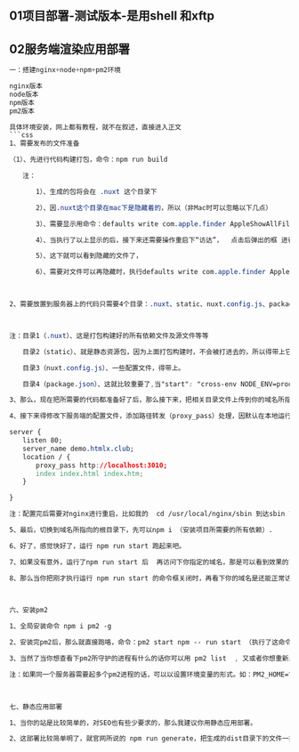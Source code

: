  
 

 ## 01项目部署-测试版本-是用shell 和xftp
 ## 02服务端渲染应用部署
```css
一：搭建nginx+node+npm+pm2环境

nginx版本
node版本
npm版本
pm2版本

具体环境安装，网上都有教程，就不在叙述，直接进入正文
```css
1、需要发布的文件准备

（1）、先进行代码构建打包，命令：npm run build 

　　注：

　　　　1）、生成的包将会在 .nuxt 这个目录下

　　　　2）、因.nuxt这个目录在mac下是隐藏着的，所以（非Mac时可以忽略以下几点）

　　　　3）、需要显示用命令：defaults write com.apple.finder AppleShowAllFiles -bool true

　　　　4）、当执行了以上显示的后，接下来还需要操作重启下“访达”，  点击后弹出的框 进行退出"访达"（会自己重启）

　　　　5）、这下就可以看到隐藏的文件了，

　　　　6）、需要对文件可以再隐藏时，执行defaults write com.apple.finder AppleShowAllFiles -bool false , 再执行下第4步即可 (命令在显示的区别就是后面的 true 与 false)

 

2、需要放置到服务器上的代码只需要4个目录：.nuxt、static、nuxt.config.js、package.json以下图：



注：目录1（.nuxt）、这是打包构建好的所有依赖文件及源文件等等

　　目录2（static）、就是静态资源包，因为上面打包构建时，不会被打进去的，所以得带上它

　　目录3（nuxt.config.js）、一些配置文件，得带上。

　　目录4（package.json）、这就比较重要了,当"start": "cross-env NODE_ENV=production node server/index.js",时需要把它更改为："start": "nuxt start" 。

3、那么，现在把所需要的代码都准备好了后，那么接下来，把相关目录文件上传到你的域名所指向的根目录。

4、接下来得修改下服务端的配置文件，添加路径转发（proxy_pass）处理，因默认在本地运行时，都是访问 http://localhost:3000 ，我用的是nginx.配置如：

server {
　　listen 80;
　　server_name demo.htmlx.club;
　　location / {
　　　　proxy_pass http://localhost:3010;
　　　　index index.html index.htm;
　　}

}

注：配置完后需要对nginx进行重启，比如我的  cd /usr/local/nginx/sbin 到达sbin 下 判断是否配置正确: ./nginx -t  ， 提示成功后就进行执行重启操作：./nginx -s reload

5、最后，切换到域名所指向的根目录下，先可以npm i （安装项目所需要的所有依赖）.

6、好了，感觉快好了，运行 npm run start 跑起来吧。

7、如果没有意外，运行了npm run start 后  再访问下你指定的域名，那是可以看到效果的了(右键查看源文件，可以看到渲染出数据了).

8、那么当你把刚才执行运行 npm run start 的命令框关闭时，再看下你的域名是还能正常访问？估计是挂了吧？没事，我们有的是解决办法，请继续往下走。。。

 

六、安装pm2

1、全局安装命令 npm i pm2 -g 

2、安装完pm2后，那么就直接跑咯，命令：pm2 start npm -- run start （执行了这命令后就不用单独执行npm run start了哦），这里域名理论是能正常访问了，接下来，这服务就会一直在跑了，除非：你执行了pm2 stop （后面可以接相关参数的）停止了它。

3、当然了当你想查看下pm2所守护的进程有什么的话你可以用 pm2 list  , 又或者你想重新发布了项目后需要再重启一把，那你可以用 pm2 restart  

注：如果同一个服务器需要起多个pm2进程的话，可以以设置环境变量的形式。如：PM2_HOME=“xxx” pm2 start ........   https://pm2.keymetrics.io/docs/usage/specifics/

 

七、静态应用部署

1、当你的站是比较简单的，对SEO也有些少要求的，那么我建议你用静态应用部署。

2、这部署比较简单明了，就官网所说的 npm run generate，把生成的dist目录下的文件一把丢到服务器所指定域名的根目录下即可
```